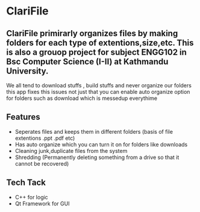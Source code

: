# ClariFile

## ClariFile primirarly organizes files by making folders for each type of extentions,size,etc. This is also a grouop project for subject ENGG102 in Bsc Computer Science (I-II) at Kathmandu University.

We all tend to download stuffs , build stuffs and never organize our folders this app fixes this issues not just that you can enable auto organize option for folders such as download which is messedup everythime

## Features
- Seperates files and keeps them in different folders (basis of file extentions .ppt .pdf etc)
- Has auto organize which you can turn it on for folders like downloads
- Cleaning junk,duplicate files from the system
- Shredding (Permanently deleting something from a drive so that it cannot be recovered)

## Tech Tack
- C++ for logic
- Qt Framework for GUI
